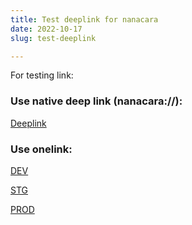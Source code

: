 ```yaml
---
title: Test deeplink for nanacara
date: 2022-10-17
slug: test-deeplink

---
```

For testing link:

### Use native deep link (nanacara://):

[Deeplink](nanacara://?deep_link_value=MedicineSet)

### Use onelink:

[DEV](https://nanacara-stg.onelink.me/RTAj?deep_link_value=MedicineSet)

[STG](https://nanacara.onelink.me/rDen?deep_link_value=MedicineSet)

[PROD](https://nanacara.onelink.me/rDen?deep_link_value=MedicineSet)